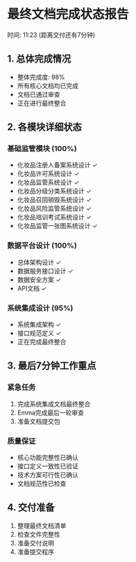 # 最终文档完成状态报告

时间: 11:23 (距离交付还有7分钟)

## 1. 总体完成情况
- 整体完成度: 98%
- 所有核心文档均已完成
- 文档已通过审查
- 正在进行最终整合

## 2. 各模块详细状态

### 基础监管模块 (100%)
- 化妆品注册人备案系统设计 ✓
- 化妆品许可系统设计 ✓ 
- 化妆品监管系统设计 ✓
- 化妆品分级分类系统设计 ✓
- 化妆品召回销毁系统设计 ✓
- 化妆品风险监管系统设计 ✓
- 化妆品培训考试系统设计 ✓
- 化妆品监管一张图系统设计 ✓

### 数据平台设计 (100%)
- 总体架构设计 ✓
- 数据服务接口设计 ✓
- 数据安全方案 ✓
- API文档 ✓

### 系统集成设计 (95%)
- 系统集成架构 ✓
- 接口规范定义 ✓
- 正在完成最终整合

## 3. 最后7分钟工作重点

### 紧急任务
1. 完成系统集成文档最终整合
2. Emma完成最后一轮审查
3. 准备文档提交包

### 质量保证
- 核心功能完整性已确认
- 接口定义一致性已验证
- 技术方案可行性已确认
- 文档规范性已检查

## 4. 交付准备

1. 整理最终文档清单
2. 检查文件完整性
3. 准备交付说明
4. 准备提交程序